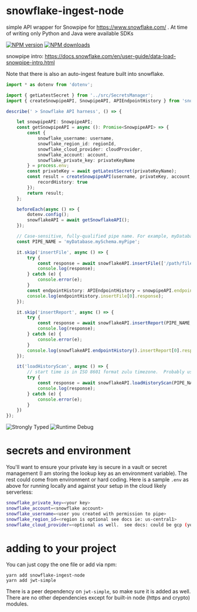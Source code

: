 # snowflake-ingest-node
simple API wrapper for Snowpipe for https://www.snowflake.com/ .  At time of writing only Python and Java were available SDKs

[![NPM version](http://img.shields.io/npm/v/snowflake-ingest-node.svg?style=flat-square)](https://www.npmjs.com/package/snowflake-ingest-node)
[![NPM downloads](http://img.shields.io/npm/dm/snowflake-ingest-node.svg?style=flat-square)](https://www.npmjs.com/package/snowflake-ingest-node)

snowpipe intro:
https://docs.snowflake.com/en/user-guide/data-load-snowpipe-intro.html

Note that there is also an auto-ingest feature built into snowflake.

```typescript
import * as dotenv from 'dotenv';

import { getLatestSecret } from '../src/SecretsManager';
import { createSnowpipeAPI, SnowpipeAPI, APIEndpointHistory } from 'snowflake-ingest-node';

describe(' > Snowflake API harness', () => {

    let snowpipeAPI: SnowpipeAPI;
    const getSnowpipeAPI = async (): Promise<SnowpipeAPI> => {
        const {
            snowflake_username: username,
            snowflake_region_id: regionId,
            snowflake_cloud_provider: cloudProvider,
            snowflake_account: account,
            snowflake_private_key: privateKeyName
        } = process.env;
        const privateKey = await getLatestSecret(privateKeyName);
        const result = createSnowpipeAPI(username, privateKey, account, regionId, cloudProvider, {
            recordHistory: true
        });
        return result;
    };

    beforeEach(async () => {
        dotenv.config();
        snowflakeAPI = await getSnowflakeAPI();
    });

    // Case-sensitive, fully-qualified pipe name. For example, myDatabase.mySchema.myPipe.
    const PIPE_NAME = 'myDatabase.mySchema.myPipe';

    it.skip('insertFile', async () => {
        try {
            const response = await snowflakeAPI.insertFile(['/path/file-name.csv'], PIPE_NAME);
            console.log(response);
        } catch (e) {
            console.error(e);
        }
        const endpointHistory: APIEndpointHistory = snowpipeAPI.endpointHistory;
        console.log(endpointHistory.insertFile[0].response);
    });

    it.skip('insertReport', async () => {
        try {
            const response = await snowflakeAPI.insertReport(PIPE_NAME, '<unique-request-id-optional>');
            console.log(response);
        } catch (e) {
            console.error(e);
        }
        console.log(snowflakeAPI.endpointHistory().insertReport[0].response);
    });

    it('loadHistoryScan', async () => {
        // start time is in ISO 8601 format zulu timezone.  Probably use a library like moment.tz.
        try {
            const response = await snowflakeAPI.loadHistoryScan(PIPE_NAME, '2020-10-14T02:00:00.000Z');
            console.log(response);
        } catch (e) {
            console.error(e);
        }
    })
});
```

![Strongly Typed](https://raw.githubusercontent.com/brianzinn/snowflake-ingest-node/master/images/strong-typed.png)
![Runtime Debug](https://raw.githubusercontent.com/brianzinn/snowflake-ingest-node/master/images/runtime-debug.png)

# secrets and environment
You'll want to ensure your private key is secure in a vault or secret management (I am storing the lookup key as an environment variable). The rest could come from environment or hard coding.  Here is a sample `.env` as above for running locally and against your setup in the cloud likely serverless:
```bash
snowflake_private_key=<your key>
snowflake_account=<snowflake account>
snowflake_username=<user you created with permission to pipe>
snowflake_region_id=<region is optional see docs ie: us-central1>
snowflake_cloud_provider=<optional as well.  see docs: could be gcp (you can get this from your instance website full URL>
```

# adding to your project
You can just copy the one file or add via npm:
```
yarn add snowflake-ingest-node
yarn add jwt-simple
```
There is a peer dependency on `jwt-simple`, so make sure it is added as well.  There are no other dependencies except for built-in node (https and crypto) modules.